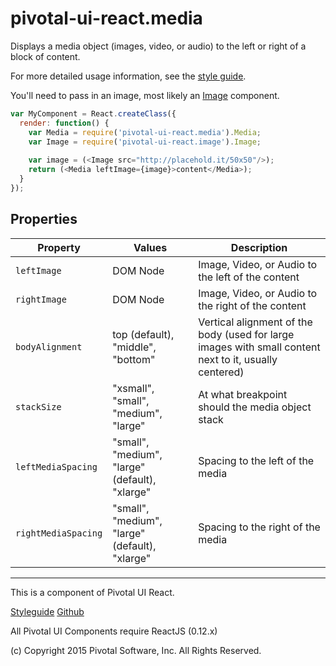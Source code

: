 # pivotal-ui-react.media

Displays a media object (images, video, or audio) to the left or right of a block of content.

For more detailed usage information, see the [style guide](http://styleguide.cfapps.io/react_beta.html#media_react).

You'll need to pass in an image, most likely an [Image](http://styleguide.cfapps.io/react_beta.html#image_react) component.

```js
var MyComponent = React.createClass({
  render: function() {
    var Media = require('pivotal-ui-react.media').Media;
    var Image = require('pivotal-ui-react.image').Image;
    
    var image = (<Image src="http://placehold.it/50x50"/>);
    return (<Media leftImage={image}>content</Media>);
  }
});
```

## Properties

Property            | Values                                         | Description
------------------- | ---------------------------------------------- | --------------------------------------------------------------------------
`leftImage`         | DOM Node                                       | Image, Video, or Audio to the left of the content
`rightImage`        | DOM Node                                       | Image, Video, or Audio to the right of the content
`bodyAlignment`     | top (default), "middle", "bottom"              | Vertical alignment of the body (used for large images with small content next to it, usually centered)
`stackSize    `     | "xsmall", "small", "medium", "large"           | At what breakpoint should the media object stack
`leftMediaSpacing`  | "small", "medium", "large" (default), "xlarge" | Spacing to the left of the media
`rightMediaSpacing` | "small", "medium", "large" (default), "xlarge" | Spacing to the right of the media


*****************************************

This is a component of Pivotal UI React.

[Styleguide](http://styleguide.pivotal.io/react_beta.html)
[Github](https://github.com/pivotal-cf/pivotal-ui-react)

All Pivotal UI Components require ReactJS (0.12.x)

(c) Copyright 2015 Pivotal Software, Inc. All Rights Reserved.
